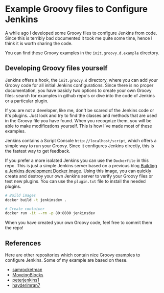 # Example Groovy files to Configure Jenkins

A while ago I developed some Groovy files to configure Jenkins from code. Since this is terribly bad documented it took me quite some time, hence I think it is worth sharing the code.

You can find these Groovy examples in the `init.groovy.d.example` directory.

## Developing Groovy files yourself

Jenkins offers a hook, the `init.groovy.d` directory, where you can add your Groovy code for all initial Jenkins configurations. Since there is no proper documentation, you have basicly two options to create your own Groovy files: search for examples in github repo's or dive into the code of Jenkins or a particular plugin.

If you are not a developer, like me, don't be scared of the Jenkins code or it's plugins. Just look and try to find the classes and methods that are used in the Groovy file you have found. When you recognize them, you will be able to make modifications yourself. This is how I've made most of these examples.

Jenkins contains a Script Console `http://localhost/script`, which offers a simple way to run your Groovy. Since it configures Jenkins directly, this is the fastest way to get feedback.

If you prefer a more isolated Jenkins you can use the `Dockerfile` in this repo. This is just a simple Jenkins server based on a previous blog [Building a Jenkins development Docker image](https://cinqict.nl/building-a-jenkins-development-docker-image/). Using this image, you can quickly create and destroy your own Jenkins server to verify your Groovy files or test new plugins. You can use the `plugin.txt` file to install the needed plugins.

```bash
# Build images
docker build -t jenkinsdev .

# Create container
docker run -it --rm -p 80:8080 jenkinsdev
```

When you have created your own Groovy code, feel free to commit them the repo!

## References

Here are other repositories which contain nice Groovy examples to configure Jenkins. Some of my example are based on these.

- [samrocketman](https://github.com/samrocketman/jenkins-bootstrap-shared/tree/master/scripts)
- [MoveingBlocks](https://github.com/MovingBlocks/GroovyJenkins/tree/master/src/main/groovy)
- [peterjenkins1](https://github.com/peterjenkins1/jenkins-scripts)
- [hayderimran7](https://github.com/hayderimran7/useful-jenkins-groovy-init-scripts)
